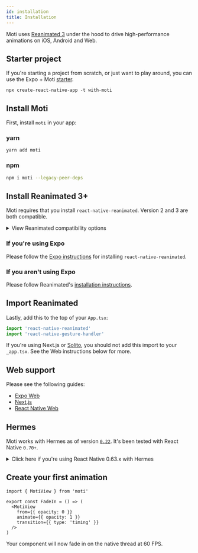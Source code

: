 ```yaml
---
id: installation
title: Installation
---
```


Moti uses [Reanimated 3](https://docs.swmansion.com/react-native-reanimated/) under the hood to drive high-performance animations on iOS, Android and Web.

## Starter project

If you're starting a project from scratch, or just want to play around, you can use the Expo + Moti [starter](https://github.com/expo/examples/tree/master/with-moti).

`npx create-react-native-app -t with-moti`

## Install Moti

First, install `moti` in your app:

### yarn

```sh
yarn add moti
```

### npm

```sh
npm i moti --legacy-peer-deps
```

## Install Reanimated 3+

Moti requires that you install `react-native-reanimated`. Version 2 and 3 are both compatible.

<details>
  <summary>
    View Reanimated compatibility options
  </summary>

Moti `0.17.x` requires Reanimated `2.3.0` or higher. This version is compatible with Expo SDK 44.

Moti `0.16.x` is compatible with Reanimated `2.2.0`. This is compatible with Expo SDK 43.

Moti `0.8.x` and higher requires at least Reanimated v2 stable (`2.0.0` or higher). This version is compatible with Expo starting SDK 41.

</details>

### If you're using Expo

Please follow the [Expo instructions](https://docs.expo.io/versions/latest/sdk/reanimated) for installing `react-native-reanimated`.

### If you aren't using Expo

Please follow Reanimated's [installation instructions](https://docs.swmansion.com/react-native-reanimated/docs/fundamentals/getting-started/#installation).

## Import Reanimated

Lastly, add this to the top of your `App.tsx`:

```ts
import 'react-native-reanimated'
import 'react-native-gesture-handler'
```

If you're using Next.js or [Solito](https://solito.dev), you should not add this import to your `_app.tsx`. See the Web instructions below for more.

## Web support

Please see the following guides:

- [Expo Web](/web)
- [Next.js](/next)
- [React Native Web](/web)

## Hermes

Moti works with Hermes as of version [`0.22`](https://github.com/nandorojo/moti/releases/tag/v0.22.0). It's been tested with React Native `0.70+`.

<details>
  <summary>
    Click here if you're using React Native 0.63.x with Hermes
  </summary>

Moti uses `Proxy` under the hood, which is not supported on older versions of Hermes (see [hermes#33](https://github.com/facebook/hermes/issues/33)). Follow the steps below if you're using Hermes.

### If you're using React Native 0.63.x

Install `v0.5.2-rc.1` of Hermes:

```bash npm2yarn
npm install hermes-engine@v0.5.2-rc1
```

Relevant release notes for v0.5.2-rc1 [here](https://github.com/facebook/hermes/releases/tag/v0.5.2-rc1).

### If you're using React Native 0.64.x

Upgrade Hermes to `0.7.*`.

## Possible errors

### Property 'Proxy' doesn't exist

As mentioned in this [Moti issue](https://github.com/nandorojo/moti/issues/13), if you don't install the correct version of Hermes, you might see this error:

```sh
Property 'Proxy' doesn't exist, js engine: hermes [Mon Feb 08 2021 19:21:54.427] ERROR Invariant Violation: Module AppRegistry is not a registered callable module (calling runApplication), js engine: hermes
```

</details>

## Create your first animation

```tsx
import { MotiView } from 'moti'

export const FadeIn = () => (
  <MotiView
    from={{ opacity: 0 }}
    animate={{ opacity: 1 }}
    transition={{ type: 'timing' }}
  />
)
```

Your component will now fade in on the native thread at 60 FPS.
